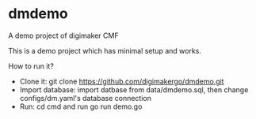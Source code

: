 # dmdemo
A demo project of digimaker CMF


This is a demo project which has minimal setup and works.

How to run it?
- Clone it: git clone https://github.com/digimakergo/dmdemo.git
- Import database: import datbase from data/dmdemo.sql, then change configs/dm.yaml's database connection
- Run: cd cmd and run go run demo.go
